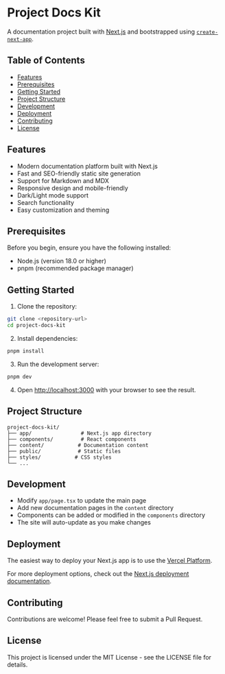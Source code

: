 # Project Docs Kit

A documentation project built with [Next.js](https://nextjs.org) and bootstrapped using [`create-next-app`](https://nextjs.org/docs/app/api-reference/create-next-app).

## Table of Contents

- [Features](#features)
- [Prerequisites](#prerequisites)
- [Getting Started](#getting-started)
- [Project Structure](#project-structure)
- [Development](#development)
- [Deployment](#deployment)
- [Contributing](#contributing)
- [License](#license)

## Features

- Modern documentation platform built with Next.js
- Fast and SEO-friendly static site generation
- Support for Markdown and MDX
- Responsive design and mobile-friendly
- Dark/Light mode support
- Search functionality
- Easy customization and theming

## Prerequisites

Before you begin, ensure you have the following installed:

- Node.js (version 18.0 or higher)
- pnpm (recommended package manager)

## Getting Started

1. Clone the repository:
```bash
git clone <repository-url>
cd project-docs-kit
```

2. Install dependencies:
```bash
pnpm install
```

3. Run the development server:
```bash
pnpm dev
```

4. Open [http://localhost:3000](http://localhost:3000) with your browser to see the result.

## Project Structure

```
project-docs-kit/
├── app/                # Next.js app directory
├── components/         # React components
├── content/           # Documentation content
├── public/            # Static files
├── styles/           # CSS styles
└── ...
```

## Development

- Modify `app/page.tsx` to update the main page
- Add new documentation pages in the `content` directory
- Components can be added or modified in the `components` directory
- The site will auto-update as you make changes

## Deployment

The easiest way to deploy your Next.js app is to use the [Vercel Platform](https://vercel.com/new?utm_medium=default-template&filter=next.js&utm_source=create-next-app&utm_campaign=create-next-app-readme).

For more deployment options, check out the [Next.js deployment documentation](https://nextjs.org/docs/app/building-your-application/deploying).

## Contributing

Contributions are welcome! Please feel free to submit a Pull Request.

## License

This project is licensed under the MIT License - see the LICENSE file for details.

